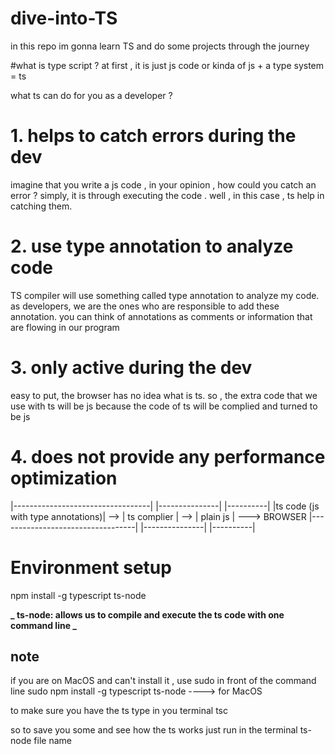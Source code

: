 # dive-into-TS

in this repo im gonna learn TS and do some projects through the journey

#what is type script ?
at first , it is just js code or kinda of
js + a type system = ts

what ts can do for you as a developer ?

# 1. helps to catch errors during the dev

imagine that you write a js code , in your opinion , how could you catch an error ?
simply, it is through executing the code . well , in this case , ts help in catching them.

# 2. use type annotation to analyze code

TS compiler will use something called type annotation to analyze my code. as developers, we are the ones who are responsible to add these annotation.
you can think of annotations as comments or information that are flowing in our program

# 3. only active during the dev

easy to put, the browser has no idea what is ts. so , the extra code that we use with ts will be js because the code of ts will be complied and turned to be js

# 4. does not provide any performance optimization

|----------------------------------| |---------------| |----------|
|ts code (js with type annotations)| --> | ts complier | --> | plain js | ---> BROWSER
|----------------------------------| |---------------| |----------|

# Environment setup

npm install -g typescript ts-node

**_ ts-node: allows us to compile and execute the ts code with one command line _**

## note

if you are on MacOS and can't install it , use sudo in front of the command line
sudo npm install -g typescript ts-node ----> for MacOS

to make sure you have the ts type in you terminal tsc

so to save you some and see how the ts works
just run in the terminal
ts-node file name
